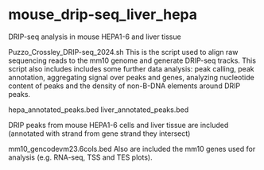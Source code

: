 # mouse_drip-seq_liver_hepa
DRIP-seq analysis in mouse HEPA1-6 and liver tissue

Puzzo_Crossley_DRIP-seq_2024.sh 
This is the script used to align raw sequencing reads to the mm10 genome and generate DRIP-seq tracks.
This script also includes includes some further data analysis: peak calling, peak annotation, aggregating signal over peaks and genes, analyzing nucleotide content of peaks and the density of non-B-DNA elements around DRIP peaks.

hepa_annotated_peaks.bed
liver_annotated_peaks.bed

DRIP peaks from mouse HEPA1-6 cells and liver tissue are included (annotated with strand from gene strand they intersect)

mm10_gencodevm23.6cols.bed
Also are included the mm10 genes used for analysis (e.g. RNA-seq, TSS and TES plots).
